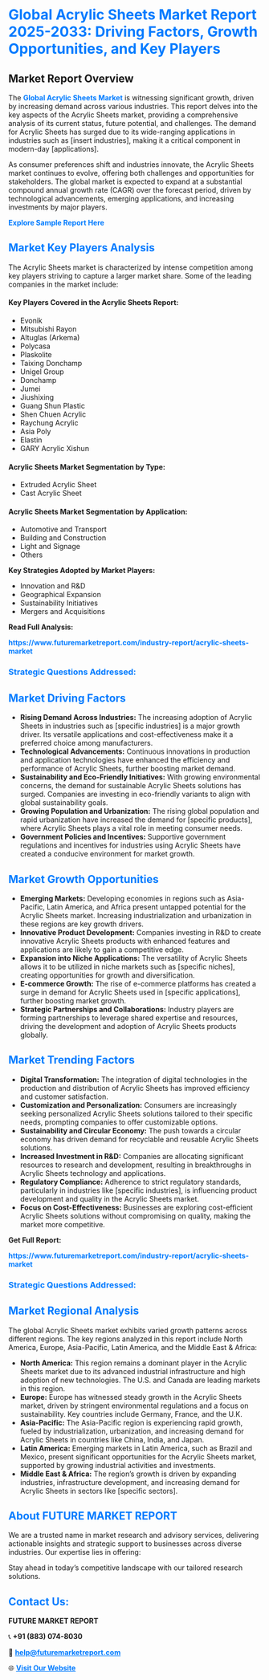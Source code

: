 <h1 style="color: #007BFF;">Global Acrylic Sheets Market Report 2025-2033: Driving Factors, Growth Opportunities, and Key Players</h1>

<section id="overview">
<h2>Market Report Overview</h2>
<p>The <a href="https://www.futuremarketreport.com/industry-report/acrylic-sheets-market" style="color: #007BFF; text-decoration: none;"><strong>Global Acrylic Sheets Market</strong></a> is witnessing significant growth, driven by increasing demand across various industries. This report delves into the key aspects of the Acrylic Sheets market, providing a comprehensive analysis of its current status, future potential, and challenges. The demand for Acrylic Sheets has surged due to its wide-ranging applications in industries such as [insert industries], making it a critical component in modern-day [applications].</p>
<p>As consumer preferences shift and industries innovate, the Acrylic Sheets market continues to evolve, offering both challenges and opportunities for stakeholders. The global market is expected to expand at a substantial compound annual growth rate (CAGR) over the forecast period, driven by technological advancements, emerging applications, and increasing investments by major players.</p>
</section>

<section id="overview">
<p><a href="https://www.futuremarketreport.com/request-sample/reportId=57018" style="color: #007BFF; text-decoration: none;"><strong>Explore Sample Report Here</strong></a></p>
</section>

<section id="key-players">
<h2 style="color: #007BFF;">Market Key Players Analysis</h2>
<p>The Acrylic Sheets market is characterized by intense competition among key players striving to capture a larger market share. Some of the leading companies in the market include:</p>
<h4>Key Players Covered in the Acrylic Sheets Report:</h4>
<ul><li>Evonik</li><li>Mitsubishi Rayon</li><li>Altuglas (Arkema)</li><li>Polycasa</li><li>Plaskolite</li><li>Taixing Donchamp</li><li>Unigel Group</li><li>Donchamp</li><li>Jumei</li><li>Jiushixing</li><li>Guang Shun Plastic</li><li>Shen Chuen Acrylic</li><li>Raychung Acrylic</li><li>Asia Poly</li><li>Elastin</li><li>GARY Acrylic Xishun</li></ul>
<h4>Acrylic Sheets Market Segmentation by Type:</h4>
<ul><li>Extruded Acrylic Sheet</li><li>Cast Acrylic Sheet</li></ul>

<h4>Acrylic Sheets Market Segmentation by Application:</h4>
<ul><li>Automotive and Transport</li><li>Building and Construction</li><li>Light and Signage</li><li>Others</li></ul>
<p><strong>Key Strategies Adopted by Market Players:</strong></p>
<ul>
<li>Innovation and R&D</li>
<li>Geographical Expansion</li>
<li>Sustainability Initiatives</li>
<li>Mergers and Acquisitions</li>
</ul>
</section>

<section>
<p><strong>Read Full Analysis: </strong></p><a href="https://www.futuremarketreport.com/industry-report/acrylic-sheets-market" style="color: #007BFF; text-decoration: none;"><strong>https://www.futuremarketreport.com/industry-report/acrylic-sheets-market</strong></a>
<h3 style="color: #007BFF;">Strategic Questions Addressed:</h3>
</section>

<section id="driving-factors">
<h2 style="color: #007BFF;">Market Driving Factors</h2>
<ul>
<li><strong>Rising Demand Across Industries:</strong> The increasing adoption of Acrylic Sheets in industries such as [specific industries] is a major growth driver. Its versatile applications and cost-effectiveness make it a preferred choice among manufacturers.</li>
<li><strong>Technological Advancements:</strong> Continuous innovations in production and application technologies have enhanced the efficiency and performance of Acrylic Sheets, further boosting market demand.</li>
<li><strong>Sustainability and Eco-Friendly Initiatives:</strong> With growing environmental concerns, the demand for sustainable Acrylic Sheets solutions has surged. Companies are investing in eco-friendly variants to align with global sustainability goals.</li>
<li><strong>Growing Population and Urbanization:</strong> The rising global population and rapid urbanization have increased the demand for [specific products], where Acrylic Sheets plays a vital role in meeting consumer needs.</li>
<li><strong>Government Policies and Incentives:</strong> Supportive government regulations and incentives for industries using Acrylic Sheets have created a conducive environment for market growth.</li>
</ul>
</section>

<section id="growth-opportunities">
<h2 style="color: #007BFF;">Market Growth Opportunities</h2>
<ul>
<li><strong>Emerging Markets:</strong> Developing economies in regions such as Asia-Pacific, Latin America, and Africa present untapped potential for the Acrylic Sheets market. Increasing industrialization and urbanization in these regions are key growth drivers.</li>
<li><strong>Innovative Product Development:</strong> Companies investing in R&D to create innovative Acrylic Sheets products with enhanced features and applications are likely to gain a competitive edge.</li>
<li><strong>Expansion into Niche Applications:</strong> The versatility of Acrylic Sheets allows it to be utilized in niche markets such as [specific niches], creating opportunities for growth and diversification.</li>
<li><strong>E-commerce Growth:</strong> The rise of e-commerce platforms has created a surge in demand for Acrylic Sheets used in [specific applications], further boosting market growth.</li>
<li><strong>Strategic Partnerships and Collaborations:</strong> Industry players are forming partnerships to leverage shared expertise and resources, driving the development and adoption of Acrylic Sheets products globally.</li>
</ul>
</section>

<section id="trending-factors">
<h2 style="color: #007BFF;">Market Trending Factors</h2>
<ul>
<li><strong>Digital Transformation:</strong> The integration of digital technologies in the production and distribution of Acrylic Sheets has improved efficiency and customer satisfaction.</li>
<li><strong>Customization and Personalization:</strong> Consumers are increasingly seeking personalized Acrylic Sheets solutions tailored to their specific needs, prompting companies to offer customizable options.</li>
<li><strong>Sustainability and Circular Economy:</strong> The push towards a circular economy has driven demand for recyclable and reusable Acrylic Sheets solutions.</li>
<li><strong>Increased Investment in R&D:</strong> Companies are allocating significant resources to research and development, resulting in breakthroughs in Acrylic Sheets technology and applications.</li>
<li><strong>Regulatory Compliance:</strong> Adherence to strict regulatory standards, particularly in industries like [specific industries], is influencing product development and quality in the Acrylic Sheets market.</li>
<li><strong>Focus on Cost-Effectiveness:</strong> Businesses are exploring cost-efficient Acrylic Sheets solutions without compromising on quality, making the market more competitive.</li>
</ul>
</section>

<section>
<p><strong>Get Full Report: </strong></p><a href="https://www.futuremarketreport.com/industry-report/acrylic-sheets-market" style="color: #007BFF; text-decoration: none;"><strong>https://www.futuremarketreport.com/industry-report/acrylic-sheets-market</strong></a>
<h3 style="color: #007BFF;">Strategic Questions Addressed:</h3>
</section>


<section id="regional-analysis">
<h2 style="color: #007BFF;">Market Regional Analysis</h2>
<p>The global Acrylic Sheets market exhibits varied growth patterns across different regions. The key regions analyzed in this report include North America, Europe, Asia-Pacific, Latin America, and the Middle East & Africa:</p>
<ul>
<li><strong>North America:</strong> This region remains a dominant player in the Acrylic Sheets market due to its advanced industrial infrastructure and high adoption of new technologies. The U.S. and Canada are leading markets in this region.</li>
<li><strong>Europe:</strong> Europe has witnessed steady growth in the Acrylic Sheets market, driven by stringent environmental regulations and a focus on sustainability. Key countries include Germany, France, and the U.K.</li>
<li><strong>Asia-Pacific:</strong> The Asia-Pacific region is experiencing rapid growth, fueled by industrialization, urbanization, and increasing demand for Acrylic Sheets in countries like China, India, and Japan.</li>
<li><strong>Latin America:</strong> Emerging markets in Latin America, such as Brazil and Mexico, present significant opportunities for the Acrylic Sheets market, supported by growing industrial activities and investments.</li>
<li><strong>Middle East & Africa:</strong> The region’s growth is driven by expanding industries, infrastructure development, and increasing demand for Acrylic Sheets in sectors like [specific sectors].</li>
</ul>
</section>

<footer>
<h2 style="color: #007BFF;">About FUTURE MARKET REPORT</h2>
<p>We are a trusted name in market research and advisory services, delivering actionable insights and strategic support to businesses across diverse industries. Our expertise lies in offering:</p>

<p>Stay ahead in today’s competitive landscape with our tailored research solutions.</p>

<h2 style="color: #007BFF;">Contact Us:</h2>
<p><strong>FUTURE MARKET REPORT</strong></p>
<p>📞 <strong>+91 (883) 074-8030</strong></p>
<p>📧 <strong><a href="mailto:help@futuremarketreport.com" style="color: #007BFF;">help@futuremarketreport.com</a></strong></p>
<p>🌐 <strong><a href="https://www.futuremarketreport.com/" style="color: #007BFF;">Visit Our Website</a></strong></p>
</footer>
